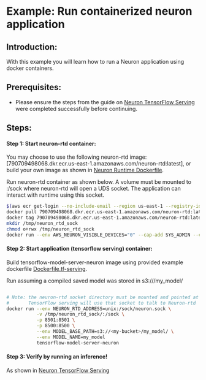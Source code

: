 # Example: Run containerized neuron application
## Introduction:

With this example you will learn how to run a Neuron application using docker containers.

## Prerequisites:

* Please ensure the steps from the guide on [Neuron TensorFlow Serving](./../../tensorflow-neuron/tutorial-tensorflow-serving.md) were completed successfully before continuing.

## Steps:
#### Step 1: Start neuron-rtd container:

You may choose to use the following neuron-rtd image: [790709498068.dkr.ecr.us-east-1.amazonaws.com/neuron-rtd:latest], or build your own image as shown in [Neuron Runtime Dockerfile](./Dockerfile.neuron-rtd).

Run neuron-rtd container as shown below. A volume must be mounted to :/sock where neuron-rtd will 
open a UDS socket. The application can interact with runtime using this socket.

```bash
$(aws ecr get-login --no-include-email --region us-east-1 --registry-ids 790709498068)
docker pull 790709498068.dkr.ecr.us-east-1.amazonaws.com/neuron-rtd:latest
docker tag 790709498068.dkr.ecr.us-east-1.amazonaws.com/neuron-rtd:latest neuron-rtd
mkdir /tmp/neuron_rtd_sock
chmod o+rwx /tmp/neuron_rtd_sock
docker run --env AWS_NEURON_VISIBLE_DEVICES="0" --cap-add SYS_ADMIN --cap-add IPC_LOCK -v /tmp/neuron_rtd_sock/:/sock -it neuron-rtd
```


#### Step 2: Start application (tensorflow serving) container:

Build tensorflow-model-server-neuron image using provided example dockerfile [Dockerfile.tf-serving](./Dockerfile.tf-serving).

Run assuming a compiled saved model was stored in s3://<my-bucket>/my_model/

```bash

# Note: the neuron-rtd socket directory must be mounted and pointed at using environment variable.
#       TensorFlow serving will use that socket to talk to Neuron-rtd
docker run --env NEURON_RTD_ADDRESS=unix:/sock/neuron.sock \
           -v /tmp/neuron_rtd_sock/:/sock \
           -p 8501:8501 \
           -p 8500:8500 \
           --env MODEL_BASE_PATH=s3://<my-bucket>/my_model/ \
           --env MODEL_NAME=my_model
           tensorflow-model-server-neuron

```

#### Step 3: Verify by running an inference!
As shown in [Neuron TensorFlow Serving](./../../tensorflow-neuron/tutorial-tensorflow-serving.md)

